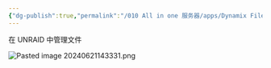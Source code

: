 ```yaml
---
{"dg-publish":true,"permalink":"/010 All in one 服务器/apps/Dynamix File Manager/","dgPassFrontmatter":true,"created":"2024-06-21T16:27:22.406+08:00","updated":"2024-06-21T16:27:53.048+08:00"}
---
```


在 UNRAID 中管理文件

![Pasted image 20240621143331.png](/img/user/$/$Sys999%20Attachment/Pasted%20image%2020240621143331.png)